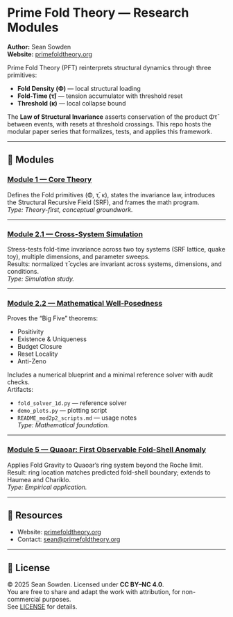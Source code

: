 # Prime Fold Theory — Research Modules

**Author:** Sean Sowden  
**Website:** [primefoldtheory.org](https://primefoldtheory.org)  

Prime Fold Theory (PFT) reinterprets structural dynamics through three primitives:  
- **Fold Density (Φ)** — local structural loading  
- **Fold-Time (τ̄)** — tension accumulator with threshold reset  
- **Threshold (κ)** — local collapse bound  

The **Law of Structural Invariance** asserts conservation of the product Φτ̄ between events, 
with resets at threshold crossings. This repo hosts the modular paper series that formalizes, 
tests, and applies this framework.

---

## 📖 Modules

### [Module 1 — Core Theory](./Module1/Module1.pdf)
Defines the Fold primitives (Φ, τ̄, κ), states the invariance law, introduces the Structural Recursive Field (SRF), and frames the math program.  
*Type: Theory-first, conceptual groundwork.*

---

### [Module 2.1 — Cross-System Simulation](./Module2.1/Module2.1.pdf)
Stress-tests fold-time invariance across two toy systems (SRF lattice, quake toy), multiple dimensions, and parameter sweeps.  
Results: normalized τ̄ cycles are invariant across systems, dimensions, and conditions.  
*Type: Simulation study.*

---

### [Module 2.2 — Mathematical Well-Posedness](./Module2.2/Module2.2.pdf)
Proves the “Big Five” theorems:  
- Positivity  
- Existence & Uniqueness  
- Budget Closure  
- Reset Locality  
- Anti-Zeno  

Includes a numerical blueprint and a minimal reference solver with audit checks.  
Artifacts:  
- `fold_solver_1d.py` — reference solver  
- `demo_plots.py` — plotting script  
- `README_mod2p2_scripts.md` — usage notes  
*Type: Mathematical foundation.*

---

### [Module 5 — Quaoar: First Observable Fold-Shell Anomaly](./Module5/Module5.pdf)
Applies Fold Gravity to Quaoar’s ring system beyond the Roche limit.  
Result: ring location matches predicted fold-shell boundary; extends to Haumea and Chariklo.  
*Type: Empirical application.*

---

## 🔗 Resources
- Website: [primefoldtheory.org](https://primefoldtheory.org)  
- Contact: sean@primefoldtheory.org  

---

## 📌 License
© 2025 Sean Sowden. Licensed under **CC BY–NC 4.0**.  
You are free to share and adapt the work with attribution, for non-commercial purposes.  
See [LICENSE](https://creativecommons.org/licenses/by-nc/4.0/) for details.
